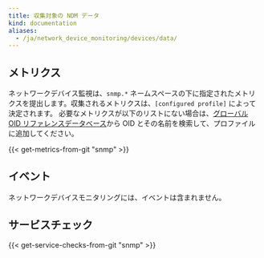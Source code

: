 ```yaml
---
title: 収集対象の NDM データ
kind: documentation
aliases:
  - /ja/network_device_monitoring/devices/data/
---
```

## メトリクス

ネットワークデバイス監視は、`snmp.*` ネームスペースの下に指定されたメトリクスを提出します。収集されるメトリクスは、`[configured profile]` によって決定されます。
必要なメトリクスが以下のリストにない場合は、[グローバル OID リファレンスデータベース][1]から OID とその名前を検索して、プロファイルに追加してください。

{{< get-metrics-from-git "snmp" >}}

## イベント

ネットワークデバイスモニタリングには、イベントは含まれません。

## サービスチェック

{{< get-service-checks-from-git "snmp" >}}

[1]: http://oidref.com
